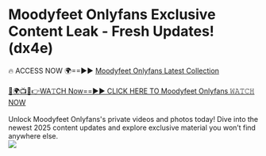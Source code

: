 # Moodyfeet Onlyfans Exclusive Content Leak - Fresh Updates! (dx4e)

🔥 ACCESS NOW 🌍==►► <a href="https://tinyurl.com/kvy9nzfs" rel="nofollow">Moodyfeet Onlyfans Latest Collection</a>
<br><br>
[🔴🌍📺📱👉WA𝚃CH Now==►► CLICK HERE TO Moodyfeet Onlyfans 𝚆𝙰𝚃𝙲𝙷 NOW](https://tinyurl.com/kvy9nzfs)
<br><br>
Unlock Moodyfeet Onlyfans's private videos and photos today! Dive into the newest 2025 content updates and explore exclusive material you won’t find anywhere else.
<br>
<a href="https://tinyurl.com/kvy9nzfs" rel="nofollow" data-target="animated-image.originalLink"><img src="https://camo.githubusercontent.com/8a4f000d20f83aca3bf7ec5f350d767afa0574a8a352519fd8cfa583a6f93a33/68747470733a2f2f692e696d6775722e636f6d2f644a486b345a712e676966" data-canonical-src="https://i.imgur.com/dJHk4Zq.gif" style="max-width: 100%; display: inline-block;" data-target="animated-image.originalImage"></a>
<br>
